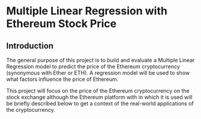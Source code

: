 # Multiple Linear Regression with Ethereum Stock Price

## Introduction

The general purpose of this project is to build and evaluate a Multiple Linear Regression model to predict the price of the Ethereum cryptocurrency (synonymous with Ether or ETH). A regression model will be used to show what factors influence the price of Ethereum. 

This project will focus on the price of the Ethereum cryptocurrency on the stock exchange although the Ethereum platform with in which it is used will be briefly described below to get a context of the real-world applications of the cryptocurrency. 

